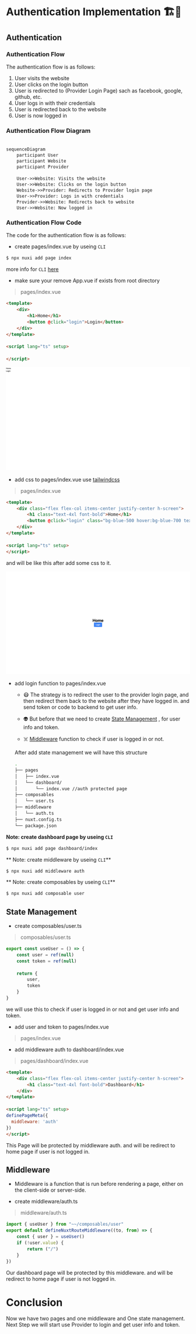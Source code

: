# Authentication Implementation 🏗️🚧

## Authentication

### Authentication Flow

The authentication flow is as follows:

1. User visits the website
2. User clicks on the login button
3. User is redirected to (Provider Login Page) sach as facebook, google, github, etc.
4. User logs in with their credentials
5. User is redirected back to the website
6. User is now logged in


### Authentication Flow Diagram

```mermaid

sequenceDiagram
    participant User
    participant Website
    participant Provider
    
    User->>Website: Visits the website
    User->>Website: Clicks on the login button
    Website->>Provider: Redirects to Provider login page
    User->>Provider: Logs in with credentials
    Provider->>Website: Redirects back to website
    User->>Website: Now logged in

```


### Authentication Flow Code

The code for the authentication flow is as follows:

- create pages/index.vue by useing `CLI`
```bash
$ npx nuxi add page index
```

more info for `CLI` [here](https://nuxt.com/docs/api/commands/add#nuxi-add-page)


- make sure your remove App.vue if exists from root directory
  
> pages/index.vue
    
```html
<template>
    <div>
        <h1>Home</h1>
        <button @click="login">Login</button>
    </div>
</template>

<script lang="ts" setup>

</script>
```

![image](./assets/imgs/index_without_css.png)

- add css to pages/index.vue use [tailwindcss](https://tailwindcss.com)
  
> pages/index.vue

```html
<template>
    <div class="flex flex-col items-center justify-center h-screen">
        <h1 class="text-4xl font-bold">Home</h1>
        <button @click="login" class="bg-blue-500 hover:bg-blue-700 text-white font-bold py-2 px-4 rounded">Login</button>
    </div>
</template>

<script lang="ts" setup>
</script>

```

and will be like this after add some css to it.

![image](./assets/imgs/index_with_css.png)

- add login function to pages/index.vue

    - 😷 The strategy is to redirect the user to the provider login page, and then redirect them back to the website after they have logged in.
    and send token or code to backend to get user info.

    - 👽 But before that we need to create [State Management](https://nuxt.com/docs/getting-started/state-management) , for user info and token.
    
    - ☠️ [Middleware](https://nuxt.com/docs/guide/directory-structure/middleware) function to check if user is logged in or not.

    After add state management we will have this structure

    ```bash
    .
    ├── pages
    │   ├── index.vue
    │   └── dashboard/
    │       └── index.vue //auth protected page
    ├── composables
    │   └── user.ts
    ├── middleware
    │   └── auth.ts
    ├── nuxt.config.ts
    └── package.json
    ```

**Note: create dashboard page by useing `CLI`**

```bash
$ npx nuxi add page dashboard/index
```

** Note: create middleware by useing `CLI`**

```bash
$ npx nuxi add middleware auth
```

** Note: create composables by useing `CLI`**

```bash
$ npx nuxi add composable user
```



## State Management

- create composables/user.ts
  
> composables/user.ts

```ts
export const useUser = () => {
    const user = ref(null)
    const token = ref(null)

    return {
        user,
        token
    }
}
```
we will use this to check if user is logged in or not and get user info and token.

- add user and token to pages/index.vue

> pages/index.vue

<!-- ```html
<template>
    <div class="flex flex-col items-center justify-center h-screen">
        <h1 class="text-4xl font-bold">Home</h1>
        <button @click="login" class="bg-blue-500 hover:bg-blue-700 text-white font-bold py-2 px-4 rounded">Login</button>
    </div>
</template>

<script lang="ts" setup>

</script>

``` -->

- add middleware auth to dashboard/index.vue

> pages/dashboard/index.vue

```html
<template>
    <div class="flex flex-col items-center justify-center h-screen">
        <h1 class="text-4xl font-bold">Dashboard</h1>
    </div>
</template>

<script lang="ts" setup>
definePageMeta({
  middleware: 'auth'
})
</script>

```
This Page will be protected by middleware auth. and will be redirect to home page if user is not logged in.


## Middleware

- Middleware is a function that is run before rendering a page, either on the client-side or server-side.

- create middleware/auth.ts

> middleware/auth.ts

```ts
import { useUser } from "~~/composables/user"
export default defineNuxtRouteMiddleware((to, from) => {
    const { user } = useUser()
    if (!user.value) {
        return ("/")
    }
})
```
Our dashboard page will be protected by this middleware. and will be redirect to home page if user is not logged in.

# Conclusion
Now we have two pages and one middleware and One state management. Next Step we will start use Provider to login and get user info and token.